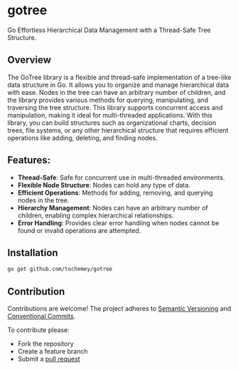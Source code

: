 # gotree

Go Effortless Hierarchical Data Management with a Thread-Safe Tree Structure.

## Overview

The GoTree library is a flexible and thread-safe implementation of a tree-like data structure in Go. 
It allows you to organize and manage hierarchical data with ease. 
Nodes in the tree can have an arbitrary number of children, and the library provides various methods for querying, manipulating, and traversing the tree structure. 
This library supports concurrent access and manipulation, making it ideal for multi-threaded applications.
With this library, you can build structures such as organizational charts, decision trees, file systems, or any other hierarchical structure that requires efficient operations like adding, deleting, and finding nodes.

## Features:

- **Thread-Safe**: Safe for concurrent use in multi-threaded environments.
- **Flexible Node Structure**: Nodes can hold any type of data.
- **Efficient Operations**: Methods for adding, removing, and querying nodes in the tree.
- **Hierarchy Management**: Nodes can have an arbitrary number of children, enabling complex hierarchical relationships.
- **Error Handling**: Provides clear error handling when nodes cannot be found or invalid operations are attempted.

## Installation

```bash
go get github.com/tochemey/gotree
```

## Contribution

Contributions are welcome!
The project adheres to [Semantic Versioning](https://semver.org)
and [Conventional Commits](https://www.conventionalcommits.org/en/v1.0.0/).

To contribute please:

- Fork the repository
- Create a feature branch
- Submit a [pull request](https://help.github.com/articles/using-pull-requests)
